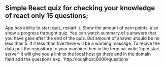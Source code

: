 ## Simple React quiz for checking your knowledge of react only 15 questions;
App has ability to start quiz, restart it. Show the amount of earn points, also show a progress throught quiz. 
You can watch summary of a answers that you have gave after the end of the quiz. But amount of answer should be no less than 5. If it less than five there will be a warning massage.
To recive the data pull the repository to your machine then in the terminal write 'npm start server' it will give you a link to the local host go there and in the domain field add the questions exp. 'http://localhost:8000/questions'
